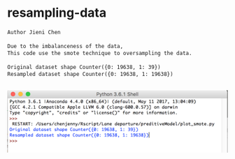 # resampling-data
```
Author Jieni Chen

Due to the imbalanceness of the data,
This code use the smote technique to oversampling the data.

Original dataset shape Counter({0: 19638, 1: 39})
Resampled dataset shape Counter({0: 19638, 1: 19638})


```

![alt text](https://github.com/JieniChen/resampling-data/blob/master/result.png)
